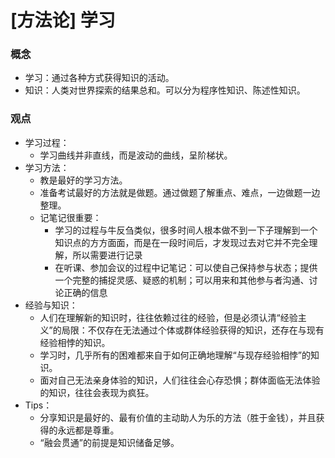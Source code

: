 # [方法论] 学习

### 概念

- 学习：通过各种方式获得知识的活动。
- 知识：人类对世界探索的结果总和。可以分为程序性知识、陈述性知识。

### 观点
- 学习过程：
    - 学习曲线并非直线，而是波动的曲线，呈阶梯状。
- 学习方法：
    - 教是最好的学习方法。
    - 准备考试最好的方法就是做题。通过做题了解重点、难点，一边做题一边整理。
    - 记笔记很重要：
        - 学习的过程与牛反刍类似，很多时间人根本做不到一下子理解到一个知识点的方方面面，而是在一段时间后，才发现过去对它并不完全理解，所以需要进行记录
        - 在听课、参加会议的过程中记笔记：可以使自己保持参与状态；提供一个完整的捕捉灵感、疑惑的机制；可以用来和其他参与者沟通、讨论正确的信息
- 经验与知识：
    - 人们在理解新的知识时，往往依赖过往的经验，但是必须认清“经验主义”的局限：不仅存在无法通过个体或群体经验获得的知识，还存在与现有经验相悖的知识。
    - 学习时，几乎所有的困难都来自于如何正确地理解“与现存经验相悖”的知识。
    - 面对自己无法亲身体验的知识，人们往往会心存恐惧；群体面临无法体验的知识，往往会表现为疯狂。
- Tips：
    - 分享知识是最好的、最有价值的主动助人为乐的方法（胜于金钱），并且获得的永远都是尊重。
    - “融会贯通”的前提是知识储备足够。
